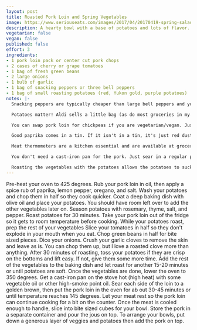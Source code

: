 ```yaml
---
layout: post
title: Roasted Pork Loin and Spring Vegetables
image: https://www.seriouseats.com/images/2017/04/20170419-spring-salad-crispy-egg-21.jpg
description: A hearty bowl with a base of potatoes and lots of flavor.
vegetarian: false
vegan: false
published: false
effort: 3
ingredients:
- 1 pork loin pack or center cut pork chops
- 2 cases of cherry or grape tomatoes
- 1 bag of fresh green beans
- 2 large onions
- 1 bulb of garlic
- 1 bag of snacking peppers or three bell peppers
- 1 bag of small roasting potatoes (red, Yukon gold, purple potatoes)
notes: |-
  Snacking peppers are typically cheaper than large bell peppers and you get more of a color variety, but they are more difficult to process since you need to remove the membrane and seeds of several tiny peppers rather than just doing three. I also like to use the left over peppers for salads with greens during the week.

  Potatoes matter! Aldi sells a little bag (as do most groceries in my area) of mixed potatoes. They are a little bit more expensive than your regular Idaho russet, but they taste better and have more nutrients.

  You can swap pork loin for chickpeas if you are vegetarian/vegan. Just roast them along with everything else, the liquid from the tomatoes and green beans will keep them from drying out.

  Good paprika comes in a tin. If it isn't in a tin, it's just red dust. Treat yourself and get some nice spices so bringing lunch doesn't seem like a sacrifice.

  Meat thermometers are a kitchen essential and are available at grocery stores. This eliminates the guess work of touching the meat, or worse, cutting it open to see if it's done.

  You don't need a cast-iron pan for the pork. Just sear in a regular pan and transfer to a roasting dish for the oven portion.

  Roasting the vegetables with the potatoes allows the potatoes to suck up some of the excess juices of the tomatoes and makes for some truly delicious papas.
---
```

Pre-heat your oven to 425 degrees.
Rub your pork loin in oil, then apply a spice rub of paprika, lemon pepper, oregano, and salt.
Wash your potatoes and chop them in half so they cook quicker.
Coat a deep baking dish with olive oil and place your potatoes. You should have room left over to add the other vegetables later on.
Season potatoes with rosemary, thyme, salt, and pepper.
Roast potatoes for 30 minutes.
Take your pork loin out of the fridge so it gets to room temperature before cooking.
While your potatoes roast, prep the rest of your vegetables
Slice your tomatoes in half so they don't explode in your mouth when you eat.
Chop green beans in half for bite sized pieces.
Dice your onions.
Crush your garlic cloves to remove the skin and leave as is. You can chop them up, but I love a roasted clove more than anything.
After 30 minutes of roasting, toss your potatoes if they are crisp on the bottoms and lift easy. If not, give them some more time.
Add the rest of the vegetables to the baking dish and let roast for another 15-20 minutes or until potatoes are soft.
Once the vegetables are done, lower the oven to 350 degrees.
Get a cast-iron pan on the stove hot (high heat) with some vegetable oil or other high-smoke point oil.
Sear each side of the loin to a golden brown, then put the pork loin in the oven for ab out 30-45 minutes or until temperature reaches 145 degrees.
Let your meat rest so the pork loin can continue cooking for a bit on the counter. Once the meat is cooled enough to handle, slice into bite sized cubes for your bowl.
Store the pork in a separate container and pour the jous on top.
To arrange your bowls, put down a generous layer of veggies and potatoes then add the pork on top.

